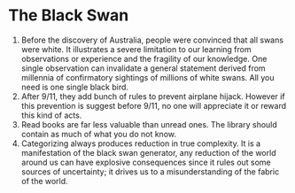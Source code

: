 # The Black Swan

1. Before the discovery of Australia, people were convinced that all swans were white. It illustrates a severe limitation to our learning from observations or experience and the fragility of our knowledge. One single observation can invalidate a general statement derived from millennia of confirmatory sightings of millions of white swans. All you need is one single black bird.
2. After 9/11, they add bunch of rules to prevent airplane hijack. However if this prevention is suggest before 9/11, no one will appreciate it or reward this kind of acts.
3. Read books are far less valuable than unread ones. The library should contain as much of what you do not know.
4. Categorizing always produces reduction in true complexity. It is a manifestation of the black swan generator, any reduction of the world around us can have explosive consequences since it rules out some sources of uncertainty; it drives us to a misunderstanding of the fabric of the world.

